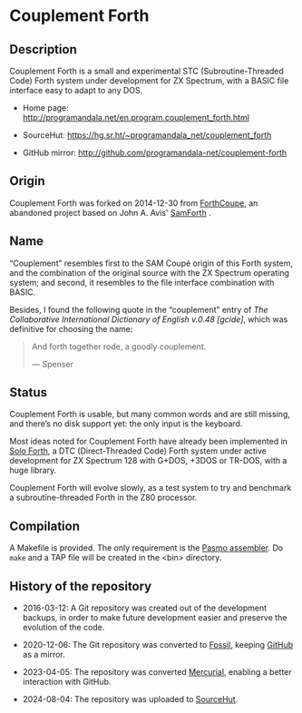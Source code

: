 # Couplement Forth

## Description

Couplement Forth is a small and experimental STC (Subroutine-Threaded
Code) Forth system under development for ZX Spectrum, with a BASIC file
interface easy to adapt to any DOS.

- Home page: <http://programandala.net/en.program.couplement_forth.html>

- SourceHut: <https://hg.sr.ht/~programandala_net/couplement_forth>

- GitHub mirror: <http://github.com/programandala-net/couplement-forth>

## Origin

Couplement Forth was forked on 2014-12-30 from
[ForthCoupe](http://programandala.net/en.program.forthcoupe.html), an
abandoned project based on John A. Avis'
[SamForth](http://programandala.net/en.program.samforth.html) .

## Name

“Couplement” resembles first to the SAM Coupé origin of this Forth
system, and the combination of the original source with the ZX Spectrum
operating system; and second, it resembles to the file interface
combination with BASIC.

Besides, I found the following quote in the “couplement” entry of *The
Collaborative International Dictionary of English v.0.48 \[gcide\]*,
which was definitive for choosing the name:

> And forth together rode, a goodly couplement.
>
> —  Spenser

## Status

Couplement Forth is usable, but many common words and are still missing,
and there’s no disk support yet: the only input is the keyboard.

Most ideas noted for Couplement Forth have already been implemented in
[Solo Forth](http://programandala.net/en.program.solo_forth.html), a DTC
(Direct-Threaded Code) Forth system under active development for ZX
Spectrum 128 with G+DOS, +3DOS or TR-DOS, with a huge library.

Couplement Forth will evolve slowly, as a test system to try and
benchmark a subroutine-threaded Forth in the Z80 processor.

## Compilation

A Makefile is provided. The only requirement is the [Pasmo
assembler](http://pasmo.speccy.org/). Do `make` and a TAP file will be
created in the \<bin\> directory.

## History of the repository

- 2016-03-12: A Git repository was created out of the development
  backups, in order to make future development easier and preserve the
  evolution of the code.

- 2020-12-06: The Git repository was converted to
  [Fossil](https://fossil-scm.org), keeping
  [GitHub](http://github.com/programandala-net/couplement-forth) as a
  mirror.

- 2023-04-05: The repository was converted
  [Mercurial](https://mercurial-scm.org), enabling a better interaction
  with GitHub.

- 2024-08-04: The repository was uploaded to
  [SourceHut](https://hg.sr.ht/~programandala_net/couplement_forth/).

